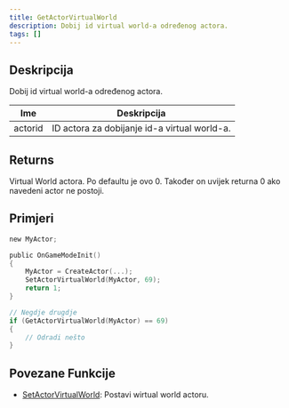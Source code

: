 ```yaml
---
title: GetActorVirtualWorld
description: Dobij id virtual world-a određenog actora.
tags: []
---
```


<VersionWarn version='SA-MP 0.3.7' />

## Deskripcija

Dobij id virtual world-a određenog actora.

| Ime     | Deskripcija                                      |
| ------- | ------------------------------------------------ |
| actorid | ID actora za dobijanje id-a virtual world-a.     |

## Returns

Virtual World actora. Po defaultu je ovo 0. Također on uvijek returna 0 ako navedeni actor ne postoji.

## Primjeri

```c
new MyActor;

public OnGameModeInit()
{
    MyActor = CreateActor(...);
    SetActorVirtualWorld(MyActor, 69);
    return 1;
}

// Negdje drugdje
if (GetActorVirtualWorld(MyActor) == 69)
{
    // Odradi nešto
}
```

## Povezane Funkcije

- [SetActorVirtualWorld](SetActorVirtualWorld): Postavi wirtual world actoru.

